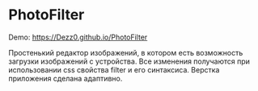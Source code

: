 # PhotoFilter
Demo: https://Dezz0.github.io/PhotoFilter

Простенький редактор изображений, в котором есть возможность загрузки изображений с устройства.
Все изменения получаются при использовании css свойства filter и его синтаксиса.
Верстка приложения сделана адаптивно.

